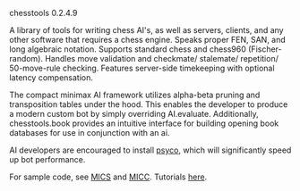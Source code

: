 chesstools 0.2.4.9

A library of tools for writing chess AI's, as well as servers, clients, and any other software that requires a chess engine. Speaks proper FEN, SAN, and long algebraic notation. Supports standard chess and chess960 (Fischer-random). Handles move validation and checkmate/ stalemate/ repetition/ 50-move-rule checking. Features server-side timekeeping with optional latency compensation.

The compact minimax AI framework utilizes alpha-beta pruning and transposition tables under the hood. This enables the developer to produce a modern custom bot by simply overriding AI.evaluate. Additionally, chesstools.book provides an intuitive interface for building opening book databases for use in conjunction with an ai.

AI developers are encouraged to install [psyco](http://psyco.sourceforge.net/), which will significantly speed up bot performance.

For sample code, see [MICS](https://github.com/bubbleboy14/micserver) and [MICC](https://github.com/bubbleboy14/micclient). Tutorials [here](http://mariobalibrera.com/mics).
